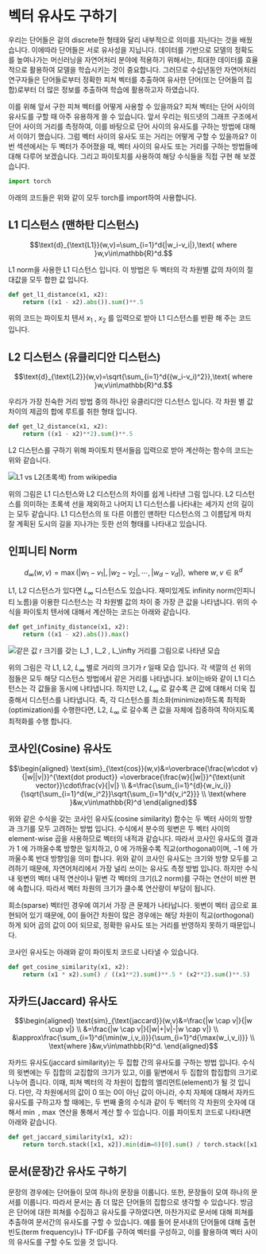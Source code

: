 # 벡터 유사도 구하기

우리는 단어들은 겉의 discrete한 형태와 달리 내부적으로 의미를 지닌다는 것을 배웠습니다. 이에따라 단어들은 서로 유사성을 지닙니다. 데이터를 기반으로 모델의 정확도를 높여나가는 머신러닝을 자연어처리 분야에 적용하기 위해서는, 최대한 데이터를 효율적으로 활용하여 모델을 학습시키는 것이 중요합니다. 그러므로 수십년동안 자연어처리 연구자들은 단어들로부터 정확한 피쳐 벡터를 추출하여 유사한 단어(또는 단어들의 집합)로부터 더 많은 정보를 추출하여 학습에 활용하고자 하였습니다.

이를 위해 앞서 구한 피쳐 벡터를 어떻게 사용할 수 있을까요? 피쳐 벡터는 단어 사이의 유사도를 구할 때 아주 유용하게 쓸 수 있습니다. 앞서 우리는 워드넷의 그래프 구조에서 단어 사이의 거리를 측정하여, 이를 바탕으로 단어 사이의 유사도를 구하는 방법에 대해서 이야기 했습니다. 그럼 벡터 사이의 유사도 또는 거리는 어떻게 구할 수 있을까요? 이번 섹션에서는 두 벡터가 주어졌을 때, 벡터 사이의 유사도 또는 거리를 구하는 방법들에 대해 다루어 보겠습니다. 그리고 파이토치를 사용하여 해당 수식들을 직접 구현 해 보겠습니다.

```python
import torch
```

아래의 코드들은 위와 같이 모두 torch를 import하여 사용합니다.

## L1 디스턴스 (맨하탄 디스턴스)

$$\text{d}_{\text{L1}}(w,v)=\sum_{i=1}^d{|w_i-v_i|},\text{ where }w,v\in\mathbb{R}^d.$$

L1 norm을 사용한 L1 디스턴스 입니다. 이 방법은 두 벡터의 각 차원별 값의 차이의 절대값을 모두 합한 값 입니다.

```python
def get_l1_distance(x1, x2):
    return ((x1 - x2).abs()).sum()**.5
```

위의 코드는 파이토치 텐서 $x_1$ , $x_2$ 를 입력으로 받아 L1 디스턴스를 반환 해 주는 코드 입니다.

## L2 디스턴스 (유클리디안 디스턴스)

$$\text{d}_{\text{L2}}(w,v)=\sqrt{\sum_{i=1}^d{(w_i-v_i)^2}},\text{ where }w,v\in\mathbb{R}^d.$$

우리가 가장 친숙한 거리 방법 중의 하나인 유클리디안 디스턴스 입니다. 각 차원 별 값 차이의 제곱의 합에 루트를 취한 형태 입니다.

```python
def get_l2_distance(x1, x2):
    return ((x1 - x2)**2).sum()**.5
```

L2 디스턴스를 구하기 위해 파이토치 텐서들읍 입력으로 받아 계산하는 함수의 코드는 위와 같습니다.

![L1 vs L2(초록색) from wikipedia](https://upload.wikimedia.org/wikipedia/commons/thumb/0/08/Manhattan_distance.svg/283px-Manhattan_distance.svg.png)

위의 그림은 L1 디스턴스와 L2 디스턴스의 차이를 쉽게 나타낸 그림 입니다. L2 디스턴스를 의미하는 초록색 선을 제외하고 나머지 L1 디스턴스를 나타내는 세가지 선의 길이는 모두 같습니다. L1 디스턴스의 또 다른 이름인 맨하탄 디스턴스의 그 이름답게 마치 잘 계획된 도시의 길을 지나가는 듯한 선의 형태를 나타내고 있습니다.

## 인피니티 Norm

$$d_{\infty}(w,v)=\max(|w_1-v_1|,|w_2-v_2|,\cdots,|w_d-v_d|),\text{ where }w,v\in\mathbb{R}^d$$

L1, L2 디스턴스가 있다면 $L_\infty$ 디스턴스도 있습니다. 재미있게도 infinity norm(인피니티 노름)을 이용한 디스턴스는 각 차원별 값의 차이 중 가장 큰 값을 나타냅니다. 위의 수식을 파이토치 텐서에 대해서 계산하는 코드는 아래와 같습니다.

```python
def get_infinity_distance(x1, x2):
    return ((x1 - x2).abs()).max()
```

![같은 값 $r$ 크기를 갖는 $L_1$ , $L_2$ , $L_\infty$ 거리를 그림으로 나타낸 모습](../assets/wsd-distance.png)

위의 그림은 각 L1, L2, $L_\infty$ 별로 거리의 크기가 $r$ 일때 모습 입니다. 각 색깔의 선 위의 점들은 모두 해당 디스턴스 방법에서 같은 거리를 나타냅니다. 보이는바와 같이 L1 디스턴스는 각 값들을 동시에 나타냅니다. 하지만 L2, $L_\infty$ 로 갈수록 큰 값에 대해서 더욱 집중해서 디스턴스를 나타냅니다. 즉, 각 디스턴스를 최소화(minimize)하도록 최적화(optimization)를 수행한다면, L2, $L_\infty$ 로 갈수록 큰 값을 자체에 집중하여 작아지도록 최적화를 수행 합니다.

## 코사인(Cosine) 유사도

$$\begin{aligned}
\text{sim}_{\text{cos}}(w,v)&=\overbrace{\frac{w\cdot v}{|w||v|}}^{\text{dot product}}
=\overbrace{\frac{w}{|w|}}^{\text{unit vector}}\cdot\frac{v}{|v|} \\
&=\frac{\sum_{i=1}^{d}{w_iv_i}}{\sqrt{\sum_{i=1}^d{w_i^2}}\sqrt{\sum_{i=1}^d{v_i^2}}} \\
\text{where }&w,v\in\mathbb{R}^d
\end{aligned}$$

위와 같은 수식을 갖는 코사인 유사도(cosine similarity) 함수는 두 벡터 사이의 방향과 크기를 모두 고려하는 방법 입니다. 수식에서 분수의 윗변은 두 벡터 사이의 element-wise 곱을 사용하므로 벡터의 내적과 같습니다. 따라서 코사인 유사도의 결과가 $1$ 에 가까울수록 방향은 일치하고, $0$ 에 가까울수록 직교(orthogonal)이며, $-1$ 에 가까울수록 반대 방향임을 의미 합니다. 위와 같이 코사인 유사도는 크기와 방향 모두를 고려하기 때문에, 자연어처리에서 가장 널리 쓰이는 유사도 측정 방법 입니다. 하지만 수식 내 윗변의 벡터 내적 연산이나 밑변 각 벡터의 크기(L2 norm)를 구하는 연산이 비싼 편에 속합니다. 따라서 벡터 차원의 크기가 클수록 연산량이 부담이 됩니다.

희소(sparse) 벡터인 경우에 여기서 가장 큰 문제가 나타납니다. 윗변이 벡터 곱으로 표현되어 있기 때문에, 0이 들어간 차원이 많은 경우에는 해당 차원이 직교(orthogonal)하게 되어 곱의 값이 0이 되므로, 정확한 유사도 또는 거리를 반영하지 못하기 때문입니다.

코사인 유사도는 아래와 같이 파이토치 코드로 나타낼 수 있습니다.

```python
def get_cosine_similarity(x1, x2):
    return (x1 * x2).sum() / ((x1**2).sum()**.5 * (x2**2).sum()**.5)
```

## 자카드(Jaccard) 유사도

$$\begin{aligned}
\text{sim}_{\text{jaccard}}(w,v)&=\frac{|w \cap v|}{|w \cup v|} \\
&=\frac{|w \cap v|}{|w|+|v|-|w \cap v|} \\
&\approx\frac{\sum_{i=1}^d{\min(w_i,v_i)}}{\sum_{i=1}^d{\max(w_i,v_i)}} \\
\text{where }&w,v\in\mathbb{R}^d.
\end{aligned}$$

자카드 유사도(jaccard similarity)는 두 집합 간의 유사도를 구하는 방법 입니다. 수식의 윗변에는 두 집합의 교집합의 크기가 있고, 이를 밑변에서 두 집합의 합집합의 크기로 나누어 줍니다. 이때, 피쳐 벡터의 각 차원이 집합의 엘리먼트(element)가 될 것 입니다. 다만, 각 차원에서의 값이 0 또는 0이 아닌 값이 아니라, 수치 자체에 대해서 자카드 유사도를 구하고자 할 때에는, 두 번째 줄의 수식과 같이 두 벡터의 각 차원의 숫자에 대해서 $\min$ , $\max$ 연산을 통해서 계산 할 수 있습니다. 이를 파이토치 코드로 나타내면 아래와 같습니다.

```python
def get_jaccard_similarity(x1, x2):
    return torch.stack([x1, x2]).min(dim=0)[0].sum() / torch.stack([x1, x2]).max(dim=1)[0].sum()
```

## 문서(문장)간 유사도 구하기

문장의 경우에는 단어들이 모여 하나의 문장을 이룹니다. 또한, 문장들이 모여 하나의 문서를 이룹니다. 따라서 문서는 좀 더 많은 단어들의 집합으로 생각할 수 있습니다. 방금은 단어에 대한 피쳐를 수집하고 유사도를 구하였다면, 마찬가지로 문서에 대해 피쳐를 추출하여 문서간의 유사도를 구할 수 있습니다. 예를 들어 문서내의 단어들에 대해 출현 빈도(term frequency)나 TF-IDF를 구하여 벡터를 구성하고, 이를 활용하여 벡터 사이의 유사도를 구할 수도 있을 것 입니다.